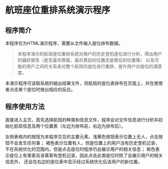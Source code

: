 航班座位重排系统演示程序
===================
程序简介
-------------------
本程序仅为HTML演示程序，需要从文件输入座位排布数据。
> 本程序演示的航班座位重排系统对用户的历史登机座位进行分析，得出用户的偏好属性（是否喜欢靠窗、喜欢靠前的位置还是靠后的位置等）
> 以及可能的用户之间的关系来对整个航班的座位进行重排，提升用户对座位的满意度。

本演示程序可读取系统的输出结果文件，将航班的座位表排布在页面上，并在使用者点击某个座位时做出相应的反应。

程序使用方法
-------------------
直接进入主页，首先选择航班的种类和信息文件，程序会对文件信息进行分析并初始化航班信息及两个位置表（左边为排布前，右边为排布后）。

左侧表格内的按钮为本程序交互的主要元素。浅黄色按钮表示位置上无人，点击按钮不会发生任何事；
褐色表示位置有人，但是位置上的用户没有历史登机记录，不在系统优化的范围内，但是点击座位时程序仍会展示用户的相关信息；
紫色表示座位上有乘客且该乘客有登机记录，因此点击此类座位时除了会展示用户的相关信息外，
还会在右边的座位表中显示经过系统优化后该用户的新位置。